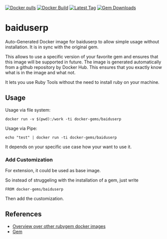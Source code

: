 [![Docker pulls](https://img.shields.io/docker/pulls/rubygem/baiduserp.svg)](https://hub.docker.com/r/rubygem/baiduserp/)
[![Docker Build](https://img.shields.io/docker/automated/rubygem/baiduserp.svg)](https://hub.docker.com/r/rubygem/baiduserp/)
[![Latest Tag](https://img.shields.io/github/tag/docker-rubygem/baiduserp.svg)](https://hub.docker.com/r/rubygem/baiduserp/)
[![Gem Downloads](https://img.shields.io/gem/dt/baiduserp.svg)](https://rubygems.org/gems/baiduserp/)
# baiduserp

Auto-Generated Docker image for baiduserp to allow simple usage without installation.
It is in sync with the original gem.

This allows to use a specific version of your favorite gem and ensures that this image will be supported in future.
The image is generated automatically from a github repository by Docker Hub.
This ensures that you exactly know what is in the image and what not.

It lets you use Ruby Tools without the need to install ruby on your machine.

## Usage

Usage via file system:

`docker run -v $(pwd):/work -ti docker-gems/baiduserp`

Usage via Pipe:

`echo "test" | docker run -ti docker-gems/baiduserp`

It depends on your specific use case how your want to use it.

### Add Customization

For extension, it could be used as base image.

So instead of struggeling with the installation of a gem, just write

`FROM docker-gems/baiduserp`

Then add the customization.

## References

 - [Overview over other rubygem docker images](https://github.com/thinkbot/docker-rubygem)
 - [Gem](https://rubygems.org/gems/baiduserp/)
